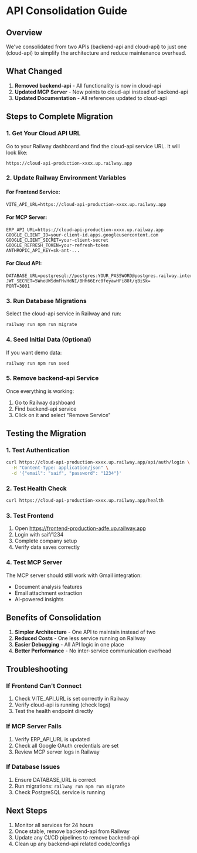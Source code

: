 # API Consolidation Guide

## Overview
We've consolidated from two APIs (backend-api and cloud-api) to just one (cloud-api) to simplify the architecture and reduce maintenance overhead.

## What Changed
1. **Removed backend-api** - All functionality is now in cloud-api
2. **Updated MCP Server** - Now points to cloud-api instead of backend-api
3. **Updated Documentation** - All references updated to cloud-api

## Steps to Complete Migration

### 1. Get Your Cloud API URL
Go to your Railway dashboard and find the cloud-api service URL. It will look like:
```
https://cloud-api-production-xxxx.up.railway.app
```

### 2. Update Railway Environment Variables

#### For Frontend Service:
```env
VITE_API_URL=https://cloud-api-production-xxxx.up.railway.app
```

#### For MCP Server:
```env
ERP_API_URL=https://cloud-api-production-xxxx.up.railway.app
GOOGLE_CLIENT_ID=your-client-id.apps.googleusercontent.com
GOOGLE_CLIENT_SECRET=your-client-secret
GOOGLE_REFRESH_TOKEN=your-refresh-token
ANTHROPIC_API_KEY=sk-ant-...
```

#### For Cloud API:
```env
DATABASE_URL=postgresql://postgres:YOUR_PASSWORD@postgres.railway.internal:5432/railway
JWT_SECRET=5WnoUWSdmFHvHdNI/BHh66Erc0feyawHFi88t/qBiSk=
PORT=3001
```

### 3. Run Database Migrations
Select the cloud-api service in Railway and run:
```bash
railway run npm run migrate
```

### 4. Seed Initial Data (Optional)
If you want demo data:
```bash
railway run npm run seed
```

### 5. Remove backend-api Service
Once everything is working:
1. Go to Railway dashboard
2. Find backend-api service
3. Click on it and select "Remove Service"

## Testing the Migration

### 1. Test Authentication
```bash
curl https://cloud-api-production-xxxx.up.railway.app/api/auth/login \
  -H "Content-Type: application/json" \
  -d '{"email": "saif", "password": "1234"}'
```

### 2. Test Health Check
```bash
curl https://cloud-api-production-xxxx.up.railway.app/health
```

### 3. Test Frontend
1. Open https://frontend-production-adfe.up.railway.app
2. Login with saif/1234
3. Complete company setup
4. Verify data saves correctly

### 4. Test MCP Server
The MCP server should still work with Gmail integration:
- Document analysis features
- Email attachment extraction
- AI-powered insights

## Benefits of Consolidation
1. **Simpler Architecture** - One API to maintain instead of two
2. **Reduced Costs** - One less service running on Railway
3. **Easier Debugging** - All API logic in one place
4. **Better Performance** - No inter-service communication overhead

## Troubleshooting

### If Frontend Can't Connect
1. Check VITE_API_URL is set correctly in Railway
2. Verify cloud-api is running (check logs)
3. Test the health endpoint directly

### If MCP Server Fails
1. Verify ERP_API_URL is updated
2. Check all Google OAuth credentials are set
3. Review MCP server logs in Railway

### If Database Issues
1. Ensure DATABASE_URL is correct
2. Run migrations: `railway run npm run migrate`
3. Check PostgreSQL service is running

## Next Steps
1. Monitor all services for 24 hours
2. Once stable, remove backend-api from Railway
3. Update any CI/CD pipelines to remove backend-api
4. Clean up any backend-api related code/configs